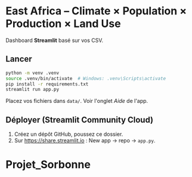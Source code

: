 # East Africa – Climate × Population × Production × Land Use
Dashboard **Streamlit** basé sur vos CSV.
## Lancer
```bash
python -m venv .venv
source .venv/bin/activate  # Windows: .venv\Scripts\activate
pip install -r requirements.txt
streamlit run app.py
```
Placez vos fichiers dans `data/`. Voir l'onglet *Aide* de l'app.
## Déployer (Streamlit Community Cloud)
1. Créez un dépôt GitHub, poussez ce dossier.
2. Sur https://share.streamlit.io : New app → repo → `app.py`.
# Projet_Sorbonne
